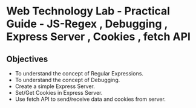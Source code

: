 # Web Technology Lab - Practical Guide - JS-Regex , Debugging , Express Server , Cookies , fetch API




## Objectives
- To understand the concept of Regular Expressions.
- To understand the concept of Debugging.
- Create a simple Express Server.
- Set/Get Cookies in Express Server.
- Use fetch API to send/receive data and cookies from server.

